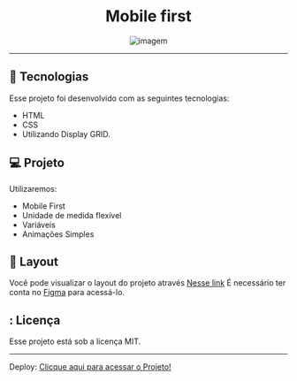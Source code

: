 <h1 align="center"> Mobile first </h1>

<p align="center">
  <img alt="imagem" src=https://efficient-sloth-d85.notion.site/Mobile-first-3355d7df0aa24efcb4287f69b3859928#3823c880f3a44286a55df4a0c909c746>
</p>

---

## 🚀 Tecnologias

Esse projeto foi desenvolvido com as seguintes tecnologias:

- HTML
- CSS
- Utilizando Display GRID.

## 💻 Projeto

Utilizaremos:

- Mobile First
- Unidade de medida flexível
- Variáveis
- Animações Simples

## 🔖 Layout

Você pode visualizar o layout do projeto através [Nesse link](<https://www.figma.com/file/drBBktNRdtCIUiN4cZk4yo/Stage-03---Mobile-First?node-id=0%3A1&t=xqVGvVyJLmzIprj0-0>) É necessário ter conta no [Figma](https://figma.com) para acessá-lo.

## : Licença

Esse projeto está sob a licença MIT.

---

Deploy:
[Clicque aqui para acessar o Projeto!](https://caetanosbr.github.io/display-grid-aula/)
